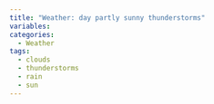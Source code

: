 ```yaml
---
title: "Weather: day partly sunny thunderstorms"
variables:
categories:
  - Weather
tags:
  - clouds
  - thunderstorms
  - rain
  - sun
---
```

